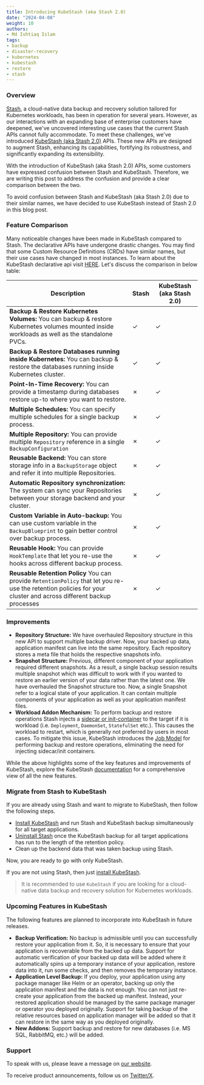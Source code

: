 ```yaml
---
title: Introducing KubeStash (aka Stash 2.0)
date: "2024-04-08"
weight: 10
authors:
- Md Ishtiaq Islam
tags:
- backup
- disaster-recovery
- kubernetes
- kubestash
- restore
- stash
---
```


### Overview

[Stash](https://stash.run/), a cloud-native data backup and recovery solution tailored for Kubernetes workloads, has been in operation for several years. However, as our interactions with an expanding base of 
enterprise customers have deepened, we've uncovered interesting use cases that the current Stash APIs cannot fully accommodate. To meet these challenges, we've introduced [KubeStash (aka Stash 2.0)](https://kubestash.com/) APIs. These 
new APIs are designed to augment Stash, enhancing its capabilities, fortifying its robustness, and significantly expanding its extensibility.

With the introduction of KubeStash (aka Stash 2.0) APIs, some customers have expressed confusion between Stash and KubeStash. Therefore, we are writing this post to address the confusion and provide a clear comparison between the two.

To avoid confusion between Stash and KubeStash (aka Stash 2.0) due to their similar names, we have decided to use KubeStash instead of Stash 2.0 in this blog post.

### Feature Comparison

Many noticeable changes have been made in KubeStash compared to Stash. The declarative APIs have undergone drastic changes. You may find that some Custom Resource Definitions (CRDs) have similar names, but their use cases have changed in most instances. To learn about the KubeStash declarative api visit [HERE](https://kubestash.com/docs/v2024.3.16/concepts/#declarative-api). Let's discuss the comparison in below table:

| Description                                                                                                                                                       | Stash    | KubeStash (aka Stash 2.0) |
|-------------------------------------------------------------------------------------------------------------------------------------------------------------------|----------|---------------------------|
| **Backup & Restore Kubernetes Volumes:** You can backup & restore Kubernetes volumes mounted inside workloads as well as the standalone PVCs.                     | &#10003; | &#10003;                  |
| **Backup & Restore Databases running inside Kubernetes:** You can backup & restore the databases running inside Kubernetes cluster.                               | &#10003; | &#10003;                  |
| **Point-In-Time Recovery:** You can provide a timestamp during databases restore up-to where you want to restore.                                                 | &#10007; | &#10003;                  |
| **Multiple Schedules:** You can specify multiple schedules for a single backup process.                                                                           | &#10007; | &#10003;                  |
| **Multiple Repository:** You can provide multiple `Repository` reference in a single `BackupConfiguration`                                                        | &#10007; | &#10003;                  |
| **Reusable Backend:** You can store storage info in a `BackupStorage` object and refer it into multiple Repositories.                                             | &#10007; | &#10003;                  |
| **Automatic Repository synchronization:** The system can sync your Repositories between your storage backend and your cluster.                                    | &#10007; | &#10003;                  |
| **Custom Variable in Auto-backup:** You can use custom variable in the `BackupBlueprint` to gain better control over backup process.                              | &#10007; | &#10003;                  |
| **Reusable Hook:** You can provide `HookTemplate` that let you re-use the hooks across different backup process.                                                  | &#10007; | &#10003;                  |
| **Reusable Retention Policy** You can provide `RetentionPolicy` that let you re-use the retention policies for your cluster and across different backup processes | &#10007; | &#10003;                  |

### Improvements

- **Repository Structure:** We have overhauled Repository structure in this new API to support multiple backup driver. Now, your backed up data, application manifest can live into the same repository. Each repository stores a meta file that holds the respective snapshots info.
- **Snapshot Structure:** Previous, different component of your application required different snapshots. As a result, a single backup session results multiple snapshot which was difficult to work with if you wanted to restore an earlier version of your data rather than the latest one. We have overhauled the Snapshot structure too. Now, a single Snapshot refer to a logical state of your application. It can contain multiple components of your application as well as your application manifest files.
- **Workload Addon Mechanism:** To perform backup and restore operations Stash injects a [sidecar or init-container](https://stash.run/docs/v2024.4.8/guides/workloads/overview/) to the target if it is workload (i.e. `Deployment`, `DaemonSet`, `StatefulSet` etc.). This causes the workload to restart, which is generally not preferred by users in most cases. To mitigate this issue, KubeStash introduces the [Job Model](https://kubestash.com/docs/v2024.3.16/guides/workloads/overview/) for performing backup and restore operations, eliminating the need for injecting sidecar/init containers. 

While the above highlights some of the key features and improvements of KubeStash, explore the KubeStash [documentation](https://kubestash.com/docs/v2024.3.16/welcome/) for a comprehensive view of all the new features.

### Migrate from Stash to KubeStash

If you are already using Stash and want to migrate to KubeStash, then follow the following steps. 
- [Install KubeStash](https://kubestash.com/docs/v2024.3.16/setup/install/kubestash/) and run Stash and KubeStash backup simultaneously for all target applications.
- [Uninstall Stash](https://stash.run/docs/v2024.4.8/setup/uninstall/stash/) once the KubeStash backup for all target applications has run to the length of the retention policy.
- Clean up the backend data that was taken backup using Stash.

Now, you are ready to go with only KubeStash.

If you are not using Stash, then just [install KubeStash](https://kubestash.com/docs/v2024.3.16/setup/install/kubestash/).

> It is recommended to use `KubeStash` if you are looking for a cloud-native data backup and recovery solution for Kubernetes workloads.

### Upcoming Features in KubeStash

The following features are planned to incorporate into KubeStash in future releases.
- **Backup Verification:** No backup is admissible until you can successfully restore your application from it. So, it is necessary to ensure that your application is recoverable from the backed up data. Support for automatic verification of your backed up data will be added where it automatically spins up a temporary instance of your application, restore data into it, run some checks, and then removes the temporary instance.
- **Application Level Backup:** If you deploy, your application using any package manager like Helm or an operator, backing up only the application manifest and the data is not enough. You can not just re-create your application from the backed up manifest. Instead, your restored application should be managed by the same package manager or operator you deployed originally. Support for taking backup of the relative resources based on application manager will be added so that it can restore in the same way as you deployed originally.
- **New Addons:** Support backup and restore for new databases (i.e. MS SQL, RabbitMQ, etc.) will be added.

### Support

To speak with us, please leave a message on [our website](https://appscode.com/contact/).

To receive product announcements, follow us on [Twitter/X](https://twitter.com/KubeStash).
